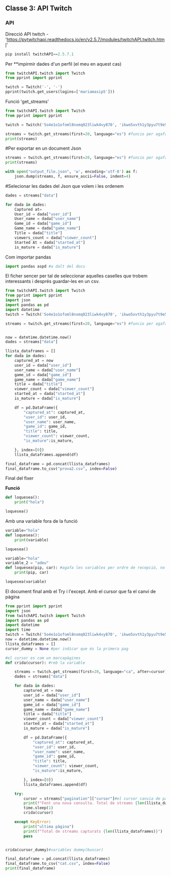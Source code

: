 ## Classe 3: API Twitch

### API
Direcció API twitch -  'https://pytwitchapi.readthedocs.io/en/v2.5.7/modules/twitchAPI.twitch.html'
```Python
pip install twitchAPI==2.5.7.1
```
Per **impirmir dades d'un perfil (el meu en aquest cas)
```Python
from twitchAPI.twitch import Twitch
from pprint import pprint

twitch = Twitch('-', '-')
pprint(twitch.get_users(logins=['mariamasip5']))
```
Funció 'get_streams'
```Python
from twitchAPI.twitch import Twitch
from pprint import pprint

twitch = Twitch('5o4e1o1ofoml8nxmq023liwk4vy870', 'ikwo5xvth1y3pyu7t9e5r0z8lvs0xi')

streams = twitch.get_streams(first=20, language="es") #funcio per agafar streams
print(streams)
```

#Per exportar en un document Json
```Python
streams = twitch.get_streams(first=20, language="es") #funcio per agafar streams
print(streams)

with open("output_file.json", 'w', encoding='utf-8') as f:
    json.dump(streams, f, ensure_ascii=False, indent=4)
```  
    
#Selecionar les dades del Json que volem i les ordenem
```Python
dades = streams["data"]

for dada in dades:
    Captured at=
    User_id = dada["user_id"]
    User_name = dada["user_name"]
    Game_id = dada["game_id"]
    Game_name = dada["game_name"]
    Title = dada["title"]
    viewers_count = dada["viewer_count"]
    Started At = dada["started_at"]
    is_mature = dada["is_mature"]
```
Com importar pandas
```Python
import pandas aspd #a dalt del docu
```

El ficher sencer per tal de seleccionar aquelles caselles que trobem interessants i després guardar-les en un csv.
```Python
from twitchAPI.twitch import Twitch
from pprint import pprint
import json
import pandas as pd
import datetime
twitch = Twitch('5o4e1o1ofoml8nxmq023liwk4vy870', 'ikwo5xvth1y3pyu7t9e5r0z8lvs0xi')

streams = twitch.get_streams(first=20, language="es") #funcio per agafar streams


now = datetime.datetime.now()
dades = streams["data"]

llista_dataframes = []
for dada in dades:
    captured_at = now
    user_id = dada["user_id"]
    user_name = dada["user_name"]
    game_id = dada["game_id"]
    game_name = dada["game_name"]
    title = dada["title"]
    viewer_count = dada["viewer_count"]
    started_at = dada["started_at"]
    is_mature = dada["is_mature"]

    df = pd.DataFrame({
        "captured_at": captured_at,
        "user_id": user_id,
        "user_name": user_name,
        "game_id": game_id,
        "title": title,
        "viewer_count": viewer_count,
        "is_mature":is_mature,

    }, index=[0])
    llista_dataframes.append(df)

final_dataframe = pd.concat(llista_dataframes)
final_dataframe.to_csv("prova2.csv", index=False)
```
Final del fixer

**Funció**
```Python
def loquesea():
    print("hola")

loquesea()
```

Amb una variable fora de la funció
```Python
variable="hola"
def loquesea():
    print(variable)

loquesea()
```
```Python
variable="hola"
variable_2 = "adeu"
def loquesea(pip, car): #agafa les variables per ordre de recepció, no importa en nom en la invocació
    print(pip, car)

loquesea(variable)
```

El document final amb el Try i l'except. Amb el cursor que fa el canvi de pàgina
```Python
from pprint import pprint
import json
from twitchAPI.twitch import Twitch
import pandas as pd
import datetime
import time
twitch = Twitch('5o4e1o1ofoml8nxmq023liwk4vy870', 'ikwo5xvth1y3pyu7t9e5r0z8lvs0xi')
now = datetime.datetime.now()
llista_dataframes = []
cursor_dummy = None #per indicar que és la primera pag

#el cursor es com un marcapàgines
def crida(cursor): #reb la variable

    streams = twitch.get_streams(first=20, language="ca", after=cursor) #funcio per agafar streams seleccionem quantes en volem i l'idioma
    dades = streams["data"]

    for dada in dades:
        captured_at = now
        user_id = dada["user_id"]
        user_name = dada["user_name"]
        game_id = dada["game_id"]
        game_name = dada["game_name"]
        title = dada["title"]
        viewer_count = dada["viewer_count"]
        started_at = dada["started_at"]
        is_mature = dada["is_mature"]

        df = pd.DataFrame({
            "captured_at": captured_at,
            "user_id": user_id,
            "user_name": user_name,
            "game_id": game_id,
            "title": title,
            "viewer_count": viewer_count,
            "is_mature":is_mature,

        }, index=[0])
        llista_dataframes.append(df)

    try:
        cursor = streams["pagination"]["cursor"]#el cursor canvia de pàgina
        print(f"Fent una nova consulta. Total de streams {len(llista_dataframes)}")
        time.sleep(1)
        crida(cursor)

    except KeyError:
        print("ultima pàgina")
        print(f"Total de streams capturats {len(llista_dataframes)}")
        pass


crida(cursor_dummy)#variables dummy(buscar)

final_dataframe = pd.concat(llista_dataframes)
final_dataframe.to_csv("cat.csv", index=False)
print(final_dataframe)
```



